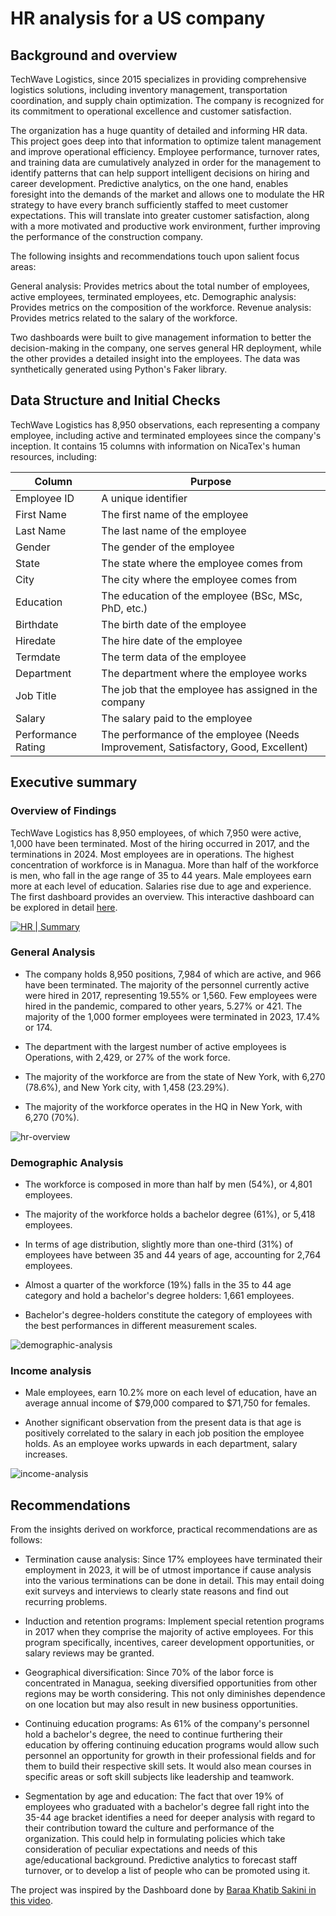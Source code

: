 # HR analysis for a US company

## Background and overview

TechWave Logistics, since 2015 specializes in providing comprehensive logistics solutions, including inventory management, transportation coordination, and supply chain optimization. The company is recognized for its commitment to operational excellence and customer satisfaction.

The organization has a huge quantity of detailed and informing HR data. This project goes deep into that information to optimize talent management and improve operational efficiency. Employee performance, turnover rates, and training data are cumulatively analyzed in order for the management to identify patterns that can help support intelligent decisions on hiring and career development. Predictive analytics, on the one hand, enables foresight into the demands of the market and allows one to modulate the HR strategy to have every branch sufficiently staffed to meet customer expectations. This will translate into greater customer satisfaction, along with a more motivated and productive work environment, further improving the performance of the construction company.

The following insights and recommendations touch upon salient focus areas:

General analysis: Provides metrics about the total number of employees, active employees, terminated employees, etc.
Demographic analysis: Provides metrics on the composition of the workforce.
Revenue analysis: Provides metrics related to the salary of the workforce.

Two dashboards were built to give management information to better the decision-making in the company, one serves general HR deployment, while the other provides a detailed insight into the employees. The data was synthetically generated using Python's Faker library. 

## Data Structure and Initial Checks

TechWave Logistics has 8,950 observations, each representing a company employee, including active and terminated employees since the company's inception. It contains 15 columns with information on NicaTex's human resources, including:


| **Column**            | **Purpose**                                                                                                       |
|-----------------------|-------------------------------------------------------------------------------------------------------------------|
| Employee ID           | A unique identifier                                                                                            |
| First Name            | The first name of the employee                                                                                            |
| Last Name             | The last name of the employee                                                                                            |
| Gender                | The gender of the employee                        |
| State                 | The state where the employee comes from                                                           |
| City                  | The city where the employee comes from                                                            |
| Education             | The education of the employee (BSc, MSc, PhD, etc.)                                                          |
| Birthdate             | The birth date of the employee           |
| Hiredate              | The hire date of the employee                                 |
| Termdate              | The term data of the employee|
| Department            | The department where the employee works                                                                       |
| Job Title             | The job that the employee has assigned in the company                                                        |
| Salary                | The salary paid to the employee                                                                                |
| Performance Rating    | The performance of the employee (Needs Improvement, Satisfactory, Good, Excellent)                            |


## Executive summary


### Overview of Findings

TechWave Logistics has 8,950 employees, of which 7,950 were active, 1,000 have been terminated. Most of the hiring occurred in 2017, and the
 terminations in 2024. Most employees are in operations. The highest concentration of workforce is in Managua. More than half of
 the workforce is men, who fall in the age range of 35 to 44 years. Male employees earn more at each level of education. Salaries rise
 due to age and experience. The first dashboard provides an overview. This interactive dashboard can be explored in detail [here](https://public.tableau.com/views/hr-case-study/HRSummary?:language=es-ES&:sid=&:redirect=auth&:display_count=n&:origin=viz_share_link).

[![HR | Summary](https://public.tableau.com/static/images/hr/hr-case-study/HRSummary/1.png)](https://public.tableau.com/views/hr-case-study/HRSummary)




### General Analysis

- The company holds 8,950 positions, 7,984 of which are active, and 966 have been terminated. The majority of the personnel currently active were hired in 2017,
 representing 19.55% or 1,560. Few employees were hired in the pandemic, compared to other years, 5.27% or 421. The majority of the 1,000 former employees were terminated
 in 2023, 17.4% or 174. 

- The department with the largest number of active employees is Operations, with 2,429, or 27% of the work force. 

- The majority of the workforce are from the state of New York, with 6,270 (78.6%), and New York city, with 1,458 (23.29%). 

- The majority of the workforce operates in the HQ in New York, with 6,270 (70%).

![hr-overview](./hr-overview.JPG)

### Demographic Analysis

- The workforce is composed in more than half by men (54%), or 4,801 employees.

- The majority of the workforce holds a bachelor degree (61%), or 5,418 employees.

- In terms of age distribution, slightly more than one-third (31%) of employees have between 35 and 44 years of age, accounting for 2,764 employees.

- Almost a quarter of the workforce (19%) falls in the 35 to 44 age category and hold a bachelor's degree holders: 1,661 employees.

- Bachelor's degree-holders constitute the category of employees with the best performances in different measurement scales.

![demographic-analysis](./demographic-analysis.JPG)

### Income analysis

- Male employees, earn 10.2% more on each level of education, have an average annual income of $79,000 compared to $71,750 for females.

- Another significant observation from the present data is that age is positively correlated to the salary in each job position the employee holds. As an employee works upwards in each department, salary increases. 

![income-analysis](./income-analysis.JPG)

## Recommendations

From the insights derived on workforce, practical recommendations are as follows:

- Termination cause analysis: Since 17% employees have terminated their employment in 2023, it will be of utmost importance if cause analysis into the various terminations can be done in detail. This may entail doing exit surveys and interviews to clearly state reasons and find out recurring problems.

- Induction and retention programs: Implement special retention programs in 2017 when they comprise the majority of active employees. For this program specifically, incentives, career development opportunities, or salary reviews may be granted.

- Geographical diversification: Since 70% of the labor force is concentrated in Managua, seeking diversified opportunities from other regions may be worth considering. This not only diminishes dependence on one location but may also result in new business opportunities.

- Continuing education programs: As 61% of the company's personnel hold a bachelor's degree, the need to continue furthering their education by offering continuing education programs would allow such personnel an opportunity for growth in their professional fields and for them to build their respective skill sets. It would also mean courses in specific areas or soft skill subjects like leadership and teamwork.

- Segmentation by age and education: The fact that over 19% of employees who graduated with a bachelor's degree fall right into the 35-44 age bracket identifies a need for deeper analysis with regard to their contribution toward the culture and performance of the organization. This could help in formulating policies which take consideration of peculiar expectations and needs of this age/educational background. Predictive analytics to forecast staff turnover, or to develop a list of people who can be promoted using it.

The project was inspired by the Dashboard done by [Baraa Khatib Sakini in this video](https://www.youtube.com/watch?v=UcGF09Awm4Y).
 